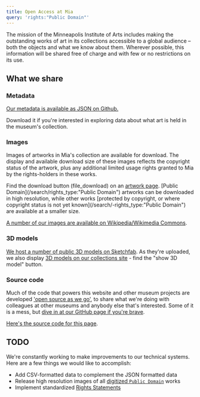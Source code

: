 ```yaml
---
title: Open Access at Mia
query: 'rights:"Public Domain"'
---
```


The mission of the Minneapolis Institute of Arts includes making the outstanding works of art in its collections accessible to a global audience – both the objects and what we know about them. Wherever possible, this information will be shared free of charge and with few or no restrictions on its use.

## What we share

### Metadata

[Our metadata is available as JSON on Github.](https://github.com/artsmia/collection)

Download it if you're interested in exploring data about what art is held in the museum's collection.

### Images

Images of artworks in Mia's collection are available for download.  The display and available download size of these images reflects the copyright status of the artwork, plus any additional limited usage rights granted to Mia by the rights-holders in these works.

<!-- image rights types: (`curl 'https://search.artsmia.org/*?size=1' | jq -r '.aggregations.Rights.buckets[].key' | sed 's/^/* /g'`) -->

Find the download button (<span class="material-icons">file_download</span>) on an [artwork page](https://collections.artsmia.org/art/13611). [Public Domain](/search/rights_type:"Public Domain") artworks can be downloaded in high resolution, while other works [protected by copyright, or where copyright status is not yet known](/search/-rights_type:"Public Domain") are available at a smaller size.

[A number of our images are available on Wikipedia/Wikimedia Commons](https://www.wikidata.org/wiki/Wikidata:WikiProject_sum_of_all_paintings/Collection/Minneapolis_Institute_of_Art).

### 3D models

[We host a number of public 3D models on Sketchfab](https://sketchfab.com/artsmia). As they're uploaded, we also display [3D models on our collections site](https://collections.artsmia.org/search/_exists_:%22related:3dmodels%22) - find the "show 3D model" button.

### Source code

Much of the code that powers this website and other museum projects are developed ['open source as we go'](https://medium.com/barnes-foundation/rethinking-the-museum-collection-online-e3b864d8bb39#a43a), to share what we're doing with colleagues at other museums and anybody else that's interested. Some of it is a mess, but [dive in at our GitHub page if you're brave](https://github.com/artsmia).  

[Here's the source code for this page](https://github.com/artsmia/collection-info/blob/gh-pages/open-access.md).

## TODO

We're constantly working to make improvements to our technical systems. Here are a few things we would like to accomplish:

- Add CSV-formatted data to complement the JSON formatted data
- Release high resolution images of all [digitized `Public Domain`](https://collections.artsmia.org/search/rights:%22Public%20Domain%22%20image:valid) works
- Implement standardized [Rights Statements](http://rightsstatements.org/)
